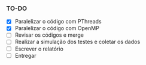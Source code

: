 ### TO-DO

- [x] Paralelizar o código com PThreads
- [x]  Paralelizar o código com OpenMP
- [ ]  Revisar os códigos e merge
- [ ]  Realizar a simulação dos testes e coletar os dados
- [ ]  Escrever o relatório
- [ ]  Entregar
